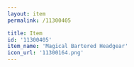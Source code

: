 ```yaml
---
layout: item
permalink: /11300405

title: Item
id: '11300405'
item_name: 'Magical Bartered Headgear'
icon_url: '11300164.png'
---
```

